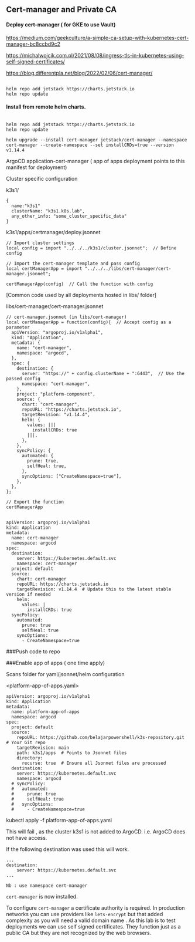 

## Cert-manager and Private CA 

#### Deploy cert-manager ( for GKE to use Vault)

https://medium.com/geekculture/a-simple-ca-setup-with-kubernetes-cert-manager-bc8ccbd9c2

https://michalwojcik.com.pl/2021/08/08/ingress-tls-in-kubernetes-using-self-signed-certificates/

https://blog.differentpla.net/blog/2022/02/06/cert-manager/

```

helm repo add jetstack https://charts.jetstack.io
helm repo update
```

#### Install from remote helm charts.

````

helm repo add jetstack https://charts.jetstack.io
helm repo update

helm upgrade --install cert-manager jetstack/cert-manager --namespace cert-manager --create-namespace --set installCRDs=true --version v1.14.4

````





ArgoCD application-cert-manager ( app of apps deployment points to this manifest for deployment)

Cluster specific configuration

k3s1/

```
{
  name:"k3s1" 
  clusterName: "k3s1.k8s.lab",
  any_other_info: "some_cluster_specific_data"
}

```



k3s1/apps/certmanager/deploy.jsonnet

```
// Import cluster settings
local config = import "../../../k3s1/cluster.jsonnet";  // Define config

// Import the cert-manager template and pass config
local certManagerApp = import "../../../libs/cert-manager/cert-manager.jsonnet";

certManagerApp(config)  // Call the function with config

```



[Common code used by all deployments hosted in libs/ folder]

libs/cert-manager/cert-manager.jsonnet

```
// cert-manager.jsonnet (in libs/cert-manager)
local certManagerApp = function(config){  // Accept config as a parameter
  apiVersion: "argoproj.io/v1alpha1",
  kind: "Application",
  metadata: {
    name: "cert-manager",
    namespace: "argocd",
  },
  spec: {
    destination: {
      server: "https://" + config.clusterName + ":6443",  // Use the passed config
      namespace: "cert-manager",
    },
    project: "platform-component",
    source: {
      chart: "cert-manager",
      repoURL: "https://charts.jetstack.io",
      targetRevision: "v1.14.4",
      helm: {
        values: |||
          installCRDs: true
        |||,
      },
    },
    syncPolicy: {
      automated: {
        prune: true,
        selfHeal: true,
      },
      syncOptions: ["CreateNamespace=true"],
    },
  },
};

// Export the function
certManagerApp


```



```
apiVersion: argoproj.io/v1alpha1
kind: Application
metadata:
  name: cert-manager
  namespace: argocd
spec:
  destination:
    server: https://kubernetes.default.svc
    namespace: cert-manager
  project: default
  source:
    chart: cert-manager
    repoURL: https://charts.jetstack.io
    targetRevision: v1.14.4  # Update this to the latest stable version if needed
    helm:
      values: |
        installCRDs: true
  syncPolicy:
    automated:
      prune: true
      selfHeal: true
    syncOptions:
      - CreateNamespace=true
```



###Push code to repo

###Enable app of apps ( one time apply)

Scans folder for yaml/jsonnet/helm configuration

<platform-app-of-apps.yaml>

```
apiVersion: argoproj.io/v1alpha1
kind: Application
metadata:
  name: platform-app-of-apps
  namespace: argocd
spec:
  project: default
  source:
    repoURL: https://github.com/belajarpowershell/k3s-repository.git  # Your Git repo
    targetRevision: main
    path: k3s1/apps  # Points to Jsonnet files
    directory:
      recurse: true  # Ensure all Jsonnet files are processed
  destination:
    server: https://kubernetes.default.svc
    namespace: argocd
  # syncPolicy:
  #   automated:
  #     prune: true
  #     selfHeal: true
  #   syncOptions:
  #     - CreateNamespace=true
```

kubectl apply -f platform-app-of-apps.yaml

This will fail , as the cluster k3s1 is not added to ArgoCD. i.e. ArgoCD does not have access.

If the following destination was used this will work.

```
...
destination:
    server: https://kubernetes.default.svc
...
```





`Nb : use namespace cert-manager`

`cert-manager` is now installed. 

To configure `cert-manager`  a certificate authority is required. In production networks you can use  providers like `lets-encrypt`  but that added complexity as you will need a valid domain name . As this lab is to test deployments we can use self signed certificates. They function just as a public CA but they are not recognized by the web browsers.


